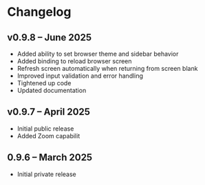 # Changelog

## v0.9.8 – June 2025

- Added ability to set browser theme and sidebar behavior
- Added <Control-r> binding to reload browser screen
- Refresh screen automatically when returning from screen blank
- Improved input validation and error handling
- Tightened up code
- Updated documentation

## v0.9.7 – April 2025

- Initial public release
- Added Zoom capabilit

## 0.9.6 – March 2025

- Initial private release
